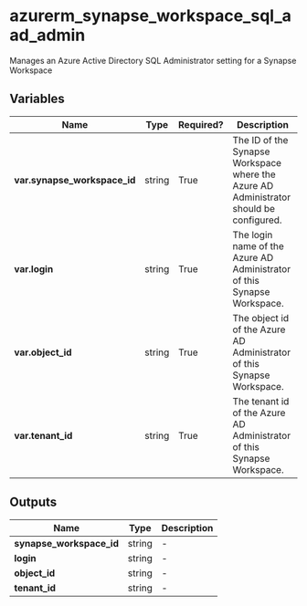 # azurerm_synapse_workspace_sql_aad_admin

Manages an Azure Active Directory SQL Administrator setting for a Synapse Workspace

## Variables

| Name | Type | Required? |  Description |
| ---- | ---- | --------- |  ----------- |
| **var.synapse_workspace_id** | string | True | The ID of the Synapse Workspace where the Azure AD Administrator should be configured. | 
| **var.login** | string | True | The login name of the Azure AD Administrator of this Synapse Workspace. | 
| **var.object_id** | string | True | The object id of the Azure AD Administrator of this Synapse Workspace. | 
| **var.tenant_id** | string | True | The tenant id of the Azure AD Administrator of this Synapse Workspace. | 



## Outputs

| Name | Type | Description |
| ---- | ---- | --------- | 
| **synapse_workspace_id** | string  | - | 
| **login** | string  | - | 
| **object_id** | string  | - | 
| **tenant_id** | string  | - | 
